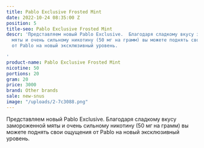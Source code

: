 ```yaml
---
title: Pablo Exclusive Frosted Mint
date: 2022-10-24 08:35:00 Z
position: 5
title-seo: Pablo Exclusive Frosted Mint
descr: 'Представляем новый Pablo Exclusive.  Благодаря сладкому вкусу замороженной
  мяты и очень сильному никотину (50 мг на грамм) вы можете поднять свои ощущения
  от Pablo на новый эксклюзивный уровень.

'
product-name: Pablo Exclusive Frosted Mint
nicotine: 50
portions: 20
gram: 20
price: 3000
brand: Other brands
sale: new-snus
image: "/uploads/2-7c3088.png"
---
```


Представляем новый Pablo Exclusive.  Благодаря сладкому вкусу замороженной мяты и очень сильному никотину (50 мг на грамм) вы можете поднять свои ощущения от Pablo на новый эксклюзивный уровень.
